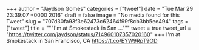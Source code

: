 
+++
author = "Jaydson Gomes"
categories = ["tweet"]
date = "Tue Mar 29 23:39:07 +0000 2016"
draft = false
image = "No media found for this Tweet"
slug = "707d30fa93f3e62473c62464f99f8cb3bb5ee494"
tags = ["tweet"]
title = """I'm at Smokestack in San ..."""
tweet = true
tweet_url = "https://twitter.com/jaydson/status/714960107357020160"
+++
I'm at Smokestack in San Francisco, CA https://t.co/EYW9RpT9OD
